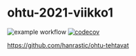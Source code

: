 # ohtu-2021-viikko1
![example workflow](https://github.com/hanrastic/ohtu-2021-viikko1/workflows/CI/badge.svg)
[![codecov](https://codecov.io/gh/hanrastic/ohtu-2021-viikko1/branch/main/graph/badge.svg?token=A26VCUOPST)](https://codecov.io/gh/hanrastic/ohtu-2021-viikko1)

https://github.com/hanrastic/ohtu-tehtavat
